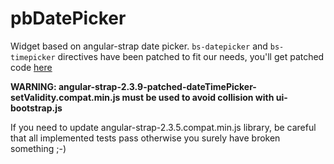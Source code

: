 # pbDatePicker

Widget based on angular-strap date picker. 
`bs-datepicker` and `bs-timepicker` directives have been patched to fit our needs, you'll get patched code [here](https://github.com/bonitasoft/angular-strap/releases/tag/v2.3.9-patched-dateTimePicker-setValidity)

**WARNING: angular-strap-2.3.9-patched-dateTimePicker-setValidity.compat.min.js must be used to avoid collision with ui-bootstrap.js**

If you need to update angular-strap-2.3.5.compat.min.js library, be careful that all implemented tests pass otherwise you surely have broken something ;-)
